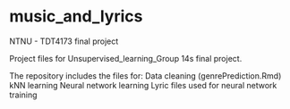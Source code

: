 # music_and_lyrics
NTNU - TDT4173 final project

Project files for Unsupervised_learning_Group 14s final project.

The repository includes the files for:
Data cleaning (genrePrediction.Rmd)
kNN learning
Neural network learning
Lyric files used for neural network training




